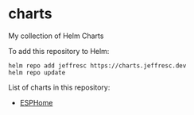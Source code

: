# charts
My collection of Helm Charts

To add this repository to Helm:
```shell
helm repo add jeffresc https://charts.jeffresc.dev
helm repo update
```

List of charts in this repository:
- [ESPHome]([charts/esphome](https://github.com/JeffResc/charts/tree/main/charts/esphome)https://github.com/JeffResc/charts/tree/main/charts/esphome)
